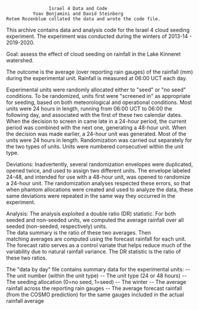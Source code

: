 					Israel 4 Data and Code
			  Yoav Benjamini and David Steinberg
	Rotem Rozenblum collated the data and wrote the code file.

This archive contains data and analysis code for the Israel 4
cloud seeding experiment.  The experiment was conducted during
the winters of 2013-14 - 2019-2020.  

Goal:  assess the effect of cloud seeding on rainfall in the
Lake Kinneret watershed. 

The outcome is the average (over reporting rain gauges) of the
rainfall (mm) during the experimental unit.  Rainfall is 
measured at 06:00 UCT each day.

Experimental units were randomly allocated either to "seed" or
"no seed" conditions.  To be randomized, units first were "screened
in" as appropriate for seeding, based on both meteorological and 
operational conditions.  Most units were 24 hours in length, running
from 06:00 UCT to 06:00 the following day, and associated with the 
first of these two calendar dates.  When the decision to screen in 
came late in a 24-hour period, the current period was combined with
the next one, generating a 48-hour unit.  When the decision was made 
earlier, a 24-hour unit was generated.  Most of the units were 24 
hours in length.  Randomization was carried out separately for the 
two types of units.  Units were numbered consecutivel within the 
unit type.

Deviations:  Inadvertently, several randomization envelopes were 
duplicated, opened twice, and used to assign two different units.
The envelope labeled 24-48, and intended for use with a 48-hour 
unit, was opened to randomize a 24-hour unit.  The randomization
analyses respected these errors, so that when phantom allocations
were created and used to analyze the data, these same deviations 
were repeated in the same way they occurred in the experiment.

Analysis:  The analysis exploited a double ratio (DR) statistic.
For both seeded and non-seeded units, we computed the average 
rainfall over all seeded (non-seeded, respectively) units.  
The data summary is the ratio of these two averages.  Then  
matching averages are computed using the forecast rainfall for
each unit.  The forecast ratio serves as a control variate that
helps reduce much of the variability due to natural rainfall 
variance.  The DR statistic is the ratio of these two ratios. 


The "data by day" file contains summary data for the experimental
units:
 -- The unit number (within the unit type)
 -- The unit type (24 or 48 hours)
 -- The seeding allocation (0=no seed, 1=seed)
 -- The winter 
 -- The average rainfall across the reporting rain gauges
 -- The average forecast rainfall (from the COSMO prediction)
    for the same gauges included in the actual rainfall average  